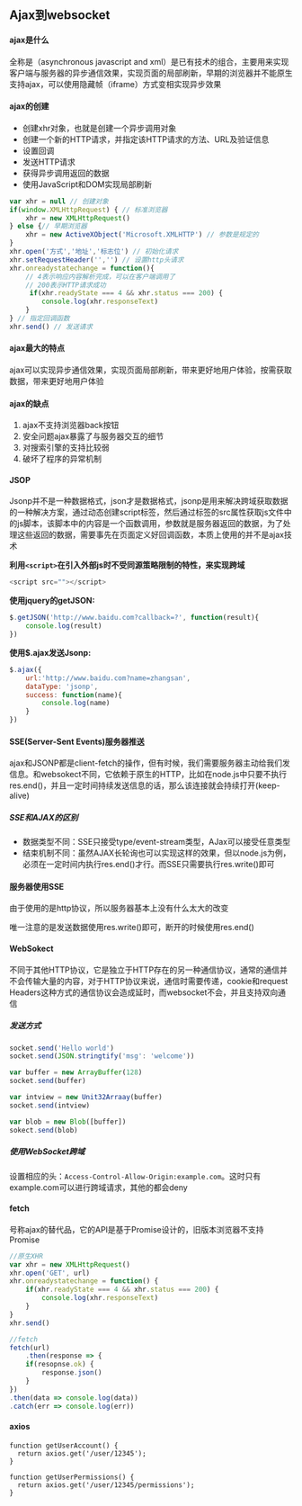 ## Ajax到websocket

#### ajax是什么

全称是（asynchronous javascript and xml）是已有技术的组合，主要用来实现客户端与服务器的异步通信效果，实现页面的局部刷新，早期的浏览器并不能原生支持ajax，可以使用隐藏帧（iframe）方式变相实现异步效果

#### ajax的创建

- 创建xhr对象，也就是创建一个异步调用对象
- 创建一个新的HTTP请求，并指定该HTTP请求的方法、URL及验证信息
- 设置回调
- 发送HTTP请求
- 获得异步调用返回的数据
- 使用JavaScript和DOM实现局部刷新

```js
var xhr = null // 创建对象
if(window.XMLHttpRequest) { // 标准浏览器
    xhr = new XMLHttpRequest()
} else {// 早期浏览器
    xhr = new ActiveXObject('Microsoft.XMLHTTP') // 参数是规定的
}
xhr.open('方式','地址','标志位') // 初始化请求
xhr.setRequestHeader('','') // 设置http头请求
xhr.onreadystatechange = function(){
    // 4表示响应内容解析完成，可以在客户端调用了
    // 200表示HTTP请求成功
     if(xhr.readyState === 4 && xhr.status === 200) {
        console.log(xhr.responseText)
    }
} // 指定回调函数
xhr.send() // 发送请求
```

#### ajax最大的特点

ajax可以实现异步通信效果，实现页面局部刷新，带来更好地用户体验，按需获取数据，带来更好地用户体验

#### ajax的缺点

1. ajax不支持浏览器back按钮
2. 安全问题ajax暴露了与服务器交互的细节
3. 对搜索引擎的支持比较弱
4. 破坏了程序的异常机制

#### JSOP

Jsonp并不是一种数据格式，json才是数据格式，jsonp是用来解决跨域获取数据的一种解决方案，通过动态创建script标签，然后通过标签的src属性获取js文件中的js脚本，该脚本中的内容是一个函数调用，参数就是服务器返回的数据，为了处理这些返回的数据，需要事先在页面定义好回调函数，本质上使用的并不是ajax技术

**利用`<script>`在引入外部js时不受同源策略限制的特性，来实现跨域**

```js
<script src=""></script>
```



**使用jquery的getJSON:**

```js
$.getJSON('http://www.baidu.com?callback=?', function(result){
    console.log(result)
})
```

**使用$.ajax发送Jsonp:**

```js
$.ajax({
    url:'http://www.baidu.com?name=zhangsan',
    dataType: 'jsonp',
    success: function(name){
        console.log(name)
    }
})
```

#### SSE(Server-Sent Events)服务器推送

ajax和JSONP都是client-fetch的操作，但有时候，我们需要服务器主动给我们发信息。和websokect不同，它依赖于原生的HTTP，比如在node.js中只要不执行res.end()，并且一定时间持续发送信息的话，那么该连接就会持续打开(keep-alive)

##### 	SSE和AJAX的区别

- 数据类型不同：SSE只接受type/event-stream类型，AJax可以接受任意类型
- 结束机制不同：虽然AJAX长轮询也可以实现这样的效果，但以node.js为例，必须在一定时间内执行res.end()才行。而SSE只需要执行res.write()即可

#### 服务器使用SSE

由于使用的是http协议，所以服务器基本上没有什么太大的改变

唯一注意的是发送数据使用res.write()即可，断开的时候使用res.end()

#### WebSokect

不同于其他HTTP协议，它是独立于HTTP存在的另一种通信协议，通常的通信并不会传输大量的内容，对于HTTP协议来说，通信时需要传递，cookie和request Headers这种方式的通信协议会造成延时，而websocket不会，并且支持双向通信

##### 发送方式

```js
socket.send('Hello world')
socket.send(JSON.stringtify('msg': 'welcome'))

var buffer = new ArrayBuffer(128)
socket.send(buffer)

var intview = new Unit32Arraay(buffer)
socket.send(intview)

var blob = new Blob([buffer])
sokect.send(blob)
```

##### 使用WebSocket跨域

设置相应的头：`Access-Control-Allow-Origin:example.com`。这时只有example.com可以进行跨域请求，其他的都会deny



#### fetch

号称ajax的替代品，它的API是基于Promise设计的，旧版本浏览器不支持Promise

```js
//原生XHR
var xhr = new XMLHttpRequest()
xhr.open('GET', url)
xhr.onreadystatechange = function() {
    if(xhr.readyState === 4 && xhr.status === 200) {
        console.log(xhr.responseText)
    }
}
xhr.send()

//fetch
fetch(url)
    .then(response => {
    if(resopnse.ok) {
        response.json()
    }
})
.then(data => console.log(data))
.catch(err => console.log(err))
```

#### axios

```js'
function getUserAccount() {
  return axios.get('/user/12345');
}

function getUserPermissions() {
  return axios.get('/user/12345/permissions');
}
```

